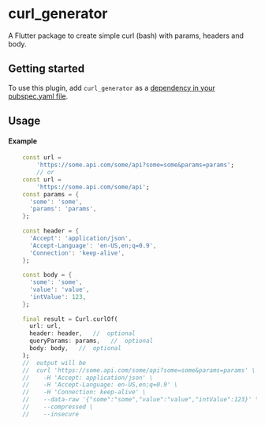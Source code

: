 # curl_generator

A Flutter package to create simple curl (bash) with params, headers and body.

## Getting started

To use this plugin, add `curl_generator` as a [dependency in your pubspec.yaml file](https://flutter.dev/platform-plugins/).

## Usage

#### Example 

```dart
    const url =
        'https://some.api.com/some/api?some=some&params=params';
        // or
    const url =
        'https://some.api.com/some/api';
    const params = {
      'some': 'some',
      'params': 'params',
    };
    
    const header = {
      'Accept': 'application/json',
      'Accept-Language': 'en-US,en;q=0.9',
      'Connection': 'keep-alive',
    };
    
    const body = {
      'some': 'some',
      'value': 'value',
      'intValue': 123,
    };
    
    final result = Curl.curlOf(
      url: url,
      header: header,   //  optional
      queryParams: params,   //  optional
      body: body,   //  optional
    );
    //  output will be
    //  curl 'https://some.api.com/some/api?some=some&params=params' \
    //    -H 'Accept: application/json' \
    //    -H 'Accept-Language: en-US,en;q=0.9' \
    //    -H 'Connection: keep-alive' \
    //    --data-raw '{"some":"some","value":"value","intValue":123}' \
    //    --compressed \
    //    --insecure
```

